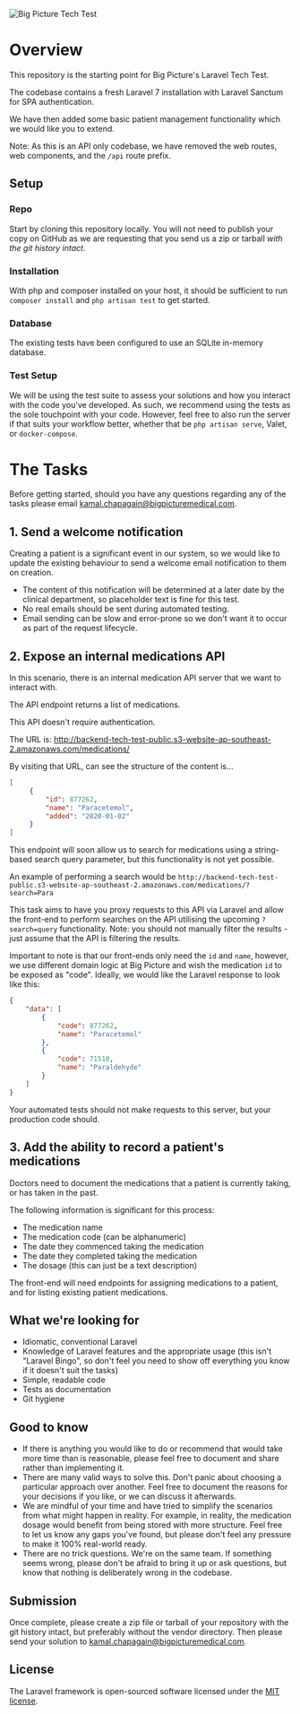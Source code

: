 ![Big Picture Tech Test](https://repository-images.githubusercontent.com/290127167/d8659980-e792-11ea-84cf-61f5e870222e)

# Overview
This repository is the starting point for Big Picture's Laravel Tech Test.

The codebase contains a fresh Laravel 7 installation with Laravel Sanctum for SPA authentication.

We have then added some basic patient management functionality which we would like you to extend.

Note: As this is an API only codebase, we have removed the web routes, web components, and the `/api` route prefix.

## Setup

### Repo

Start by cloning this repository locally. 
You will not need to publish your copy on GitHub as we are requesting that you send us a zip or tarball *with the git history intact*.

### Installation

With php and composer installed on your host, it should be sufficient to run `composer install` and `php artisan test` to get started.

### Database

The existing tests have been configured to use an SQLite in-memory database.

### Test Setup

We will be using the test suite to assess your solutions and how you interact with the code you've developed. 
As such, we recommend using the tests as the sole touchpoint with your code.
However, feel free to also run the server if that suits your workflow better, whether that be `php artisan serve`, Valet, or `docker-compose`.

# The Tasks

Before getting started, should you have any questions regarding any of the tasks please email kamal.chapagain@bigpicturemedical.com. 

## 1. Send a welcome notification 

Creating a patient is a significant event in our system, so we would like to update the existing behaviour to send a welcome email notification to them on creation.

* The content of this notification will be determined at a later date by the clinical department, so placeholder text is fine for this test.
* No real emails should be sent during automated testing.
* Email sending can be slow and error-prone so we don't want it to occur as part of the request lifecycle.

## 2. Expose an internal medications API 

In this scenario, there is an internal medication API server that we want to interact with.

The API endpoint returns a list of medications.

This API doesn't require authentication.

The URL is: http://backend-tech-test-public.s3-website-ap-southeast-2.amazonaws.com/medications/

By visiting that URL, can see the structure of the content is...

   ```json
   [
        {
            "id": 877262,
            "name": "Paracetemol",
            "added": "2020-01-02"
        }
   ]
   ```

This endpoint will soon allow us to search for medications using a string-based search query parameter, but this functionality is not yet possible.

An example of performing a search would be `http://backend-tech-test-public.s3-website-ap-southeast-2.amazonaws.com/medications/?search=Para`

This task aims to have you proxy requests to this API via Laravel and allow the front-end to perform searches on the API utilising the upcoming `?search=query` functionality. Note: you should not manually filter the results - just assume that the API is filtering the results.

Important to note is that our front-ends only need the `id` and `name`, however, we use different domain logic at Big Picture and wish the medication `id` to be exposed as "code". Ideally, we would like the Laravel response to look like this:

   ```json
   {
       "data": [
           {
               "code": 877262,
               "name": "Paracetemol"
           },
           {
               "code": 71510,
               "name": "Paraldehyde"
           }
       ]
   }
   ```

Your automated tests should not make requests to this server, but your production code should.

## 3. Add the ability to record a patient's medications
Doctors need to document the medications that a patient is currently taking, or has taken in the past.

The following information is significant for this process:
* The medication name
* The medication code (can be alphanumeric)
* The date they commenced taking the medication
* The date they completed taking the medication
* The dosage (this can just be a text description)

The front-end will need endpoints for assigning medications to a patient, and for listing existing patient medications.

## What we're looking for

* Idiomatic, conventional Laravel
* Knowledge of Laravel features and the appropriate usage (this isn't "Laravel Bingo", so don't feel you need to show off everything you know if it doesn't suit the tasks)
* Simple, readable code
* Tests as documentation
* Git hygiene

## Good to know

* If there is anything you would like to do or recommend that would take more time than is reasonable, please feel free to document and share rather than implementing it.
* There are many valid ways to solve this. Don't panic about choosing a particular approach over another. Feel free to document the reasons for your decisions if you like, or we can discuss it afterwards.
* We are mindful of your time and have tried to simplify the scenarios from what might happen in reality. For example, in reality, the medication dosage would benefit from being stored with more structure. Feel free to let us know any gaps you've found, but please don't feel any pressure to make it 100% real-world ready.
* There are no trick questions. We're on the same team. If something seems wrong, please don't be afraid to bring it up or ask questions, but know that nothing is deliberately wrong in the codebase.

## Submission

Once complete, please create a zip file or tarball of your repository with the git history intact, but preferably without the vendor directory. Then please send your solution to kamal.chapagain@bigpicturemedical.com.

## License

The Laravel framework is open-sourced software licensed under the [MIT license](https://opensource.org/licenses/MIT).
